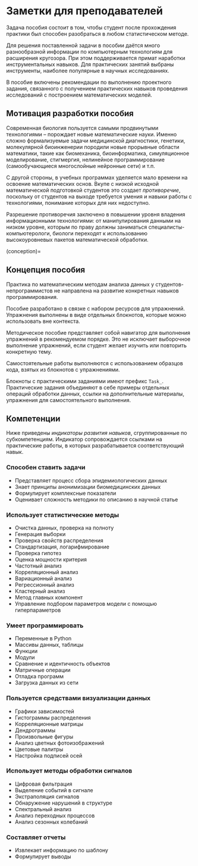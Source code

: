 # Заметки для преподавателей

Задача пособия
состоит в том, чтобы студент после прохождения практики был способен разобраться в любом статистическом методе.

Для решения поставленной задачи в пособии даётся много разнообразной информации по компьютерным технологиям для расширения кругозора. При этом поддерживается примат наработки инструментальных навыков.
Для практических занятий выбраны инструменты, наиболее популярные в научных исследованиях.

В пособие включены рекомендации по выполнению проектного задания, связанного с получением практических навыков проведения исследований с построением математических моделей.


## Мотивация разработки пособия
Современная биология пользуется самыми продвинутыми технологиями – порождает новые математические науки.
Именно сложно формализуемые задачи медицинской
диагностики, генетики, молекулярной биоинженерии породили новые прорывные области
математики, такие как биомеханика, биоинформатика, симуляционное моделирование,
стигмергия, нелинейное программирование (самообучающиеся многослойные нейронные сети) и т.п.

С другой стороны, в учебных программах уделяется мало времени на освоение математических основ.
Вкупе с низкой исходной математической подготовкой студентов это создает *противоречие*, поскольку от студентов на выходе требуется умения и навыки работы с технологиями, понимание которых для них недоступно.

Разрешение противоречия заключено в повышении уровня владения информационными технологиями: от манипулирования данными на низком уровне, которым по праву должны заниматься специалисты-компьютерологи, биологи переходят к использованию высокоуровневых пакетов математической обработки.


(conception)=
## Концепция пособия
Практика по математическим методам анализа данных у студентов-непрограммистов не направлена на развитие конкретных навыков программирования.

Пособие разработано в связке с набором ресурсов для упражнений.
Упражнения выполнены в виде отдельных блокнотов, которые можно использовать вне контекста.

Методическое пособие представляет собой навигатор для выполнения упражнений в рекомендуемом порядке. Это не исключает выборочное выполнение упражнений, если студент желает изучить или повторить конкретную тему.

Самостоятельные работы выполняются с использованием образцов кода, взятых из блокнотов с упражнениями.

Блокноты с практическими заданиями имеют префикс `Task_`. Практические задания объединяют в себе примеры отдельных операций обработки данных, ссылки на дополнительные материалы, упражнения для самостоятельного выполнения.




## Компетенции

Ниже приведены *индикаторы развития навыков*, сгруппированные по субкомпетенциям. Индикатор сопровождается ссылками на практические работы, в которых разрабатывается соответствующий навык.


### Способен ставить задачи

- Представляет процесс сбора эпидемиологических данных   [](i_epistat)
- Знает принципы анонимизации биомедицинских данных   [](i_demographic)
- Формулирует комплексные показатели   [](w_qual)
- Оценивает сложность методики по описанию в научной статье  [](w_artana)


### Использует статистические методы

- Очистка данных, проверка на полноту  [](w_turtle) [](i_epistat)
- Генерация выборки              [](w_random)
- Проверка свойств распределения   [](i_normality)  [](i_retivo)
- Стандартизация, логарифмирование  [](i_standart)  [](i_dataset_rt) [](i_logscale)
- Проверка гипотез            [](i_power)
- Оценка мощности критерия    [](i_power)
- Частотный анализ       [](i_codon)
- Корреляционный анализ     [](i_epistat)
- Вариационный анализ      [](i_combine) [](w_granada)
- Регрессионный анализ      [](w_modeline)
- Кластерный анализ        [](w_clu) 
- Метод главных компонент   [](i_codon)
- Управление подбором параметров модели с помощью гиперпараметров [](i_gaupro)


### Умеет программировать

- Переменные в Python   [](w_random) [](i_nb_str) [](i_types)
- Массивы данных, таблицы        [](i_epistat) [](i_vector) [](i_turtle) [](w_qual)
- Функции               [](i_def) [](i_zaim)
- Модули               [](i_zaim)
- Сравнение и идентичность объектов [](i_random)
- Матричные операции   [](i_matrix)
- Отладка программ      [](w_random)
- Загрузка данных из сети  [](i_season) [](i_dataset)


### Пользуется средствами визуализации данных

- Графики зависимостей     [](i_standart) [](i_turtle) [](w_qual) [](i_demographic)
- Гистограммы распределения  [](i_hist) [](i_pairplot)
- Корреляционные матрицы   [](i_epistat)
- Дендрограммы           [](i_kiss)
- Произвольные фигуры   [](i_coordinates) 
- Aнализ цветных фотоизображений    [](i_pictu)
- Цветовые палитры         [](i_season)  [](i_age_logistic)
- Настройка подписей осей  [](i_season)


### Использует методы обработки сигналов

- Цифровая фильтрация   [](i_ecg)
- Выделение событий в сигнале [](i_ecg)
- Экстраполяция сигналов [](i_prognoz) [](i_gaupro)  [](i_epistat)
- Обнаружение нарушений в структуре [](i_seq)
- Спектральный анализ  [](i_spectral)
- Анализ переходных процессов  [](i_age_logistic)
- Анализ сезонных колебаний   [](i_season) [](i_epistat)


### Составляет отчеты

- Извлекает информацию по шаблону [](w_artana)  [](w_qual)
- Формулирует выводы  [](w_granada)  [](w_modeline) [](w_spec) [](w_clu) [](w_pictu) [](w_qual)

